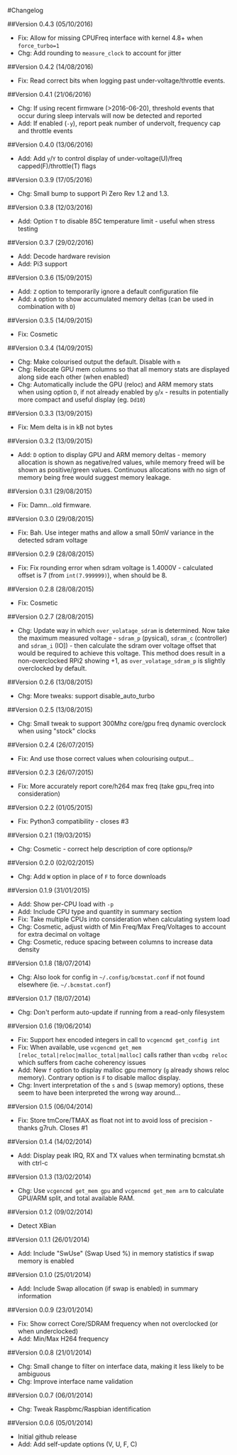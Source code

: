 #Changelog

##Version 0.4.3 (05/10/2016)
* Fix: Allow for missing CPUFreq interface with kernel 4.8+ when `force_turbo=1`
* Chg: Add rounding to `measure_clock` to account for jitter

##Version 0.4.2 (14/08/2016)
* Fix: Read correct bits when logging past under-voltage/throttle events.

##Version 0.4.1 (21/06/2016)
* Chg: If using recent firmware (>2016-06-20), threshold events that occur during sleep intervals will now be detected and reported
* Add: If enabled (`-y`), report peak number of undervolt, frequency cap and throttle events

##Version 0.4.0 (13/06/2016)
* Add: Add `y`/`Y` to control display of under-voltage(U)/freq capped(F)/throttle(T) flags

##Version 0.3.9 (17/05/2016)
* Chg: Small bump to support Pi Zero Rev 1.2 and 1.3.

##Version 0.3.8 (12/03/2016)
* Add: Option `T` to disable 85C temperature limit - useful when stress testing

##Version 0.3.7 (29/02/2016)
* Add: Decode hardware revision
* Add: Pi3 support

##Version 0.3.6 (15/09/2015)
* Add: `Z` option to temporarily ignore a default configuration file
* Add: `A` option to show accumulated memory deltas (can be used in combination with `D`)

##Version 0.3.5 (14/09/2015)
* Fix: Cosmetic

##Version 0.3.4 (14/09/2015)
* Chg: Make colourised output the default. Disable with `m`
* Chg: Relocate GPU mem columns so that all memory stats are displayed along side each other (when enabled)
* Chg: Automatically include the GPU (reloc) and ARM memory stats when using option `D`, if not already enabled by `g`/`x` - results in potentially more compact and useful display (eg. `Dd10`)

##Version 0.3.3 (13/09/2015)
* Fix: Mem delta is in kB not bytes

##Version 0.3.2 (13/09/2015)
* Add: `D` option to display GPU and ARM memory deltas - memory allocation is shown as negative/red values, while memory freed will be shown as positive/green values. Continuous allocations with no sign of memory being free would suggest memory leakage.

##Version 0.3.1 (29/08/2015)
* Fix: Damn...old firmware.

##Version 0.3.0 (29/08/2015)
* Fix: Bah. Use integer maths and allow a small 50mV variance in the detected sdram voltage

##Version 0.2.9 (28/08/2015)
* Fix: Fix rounding error when sdram voltage is 1.4000V - calculated offset is 7 (from `int(7.999999)`), when should be 8.

##Version 0.2.8 (28/08/2015)
* Fix: Cosmetic

##Version 0.2.7 (28/08/2015)
* Chg: Update way in which `over_volatage_sdram` is determined. Now take the maximum measured voltage - `sdram_p` (pysical), `sdram_c` (controller) and `sdram_i` (IO]) - then calculate the sdram over voltage offset that would be required to achieve this voltage. This method does result in a non-overclocked RPi2 showing +1, as `over_volatage_sdram_p` is slightly overclocked by default.

##Version 0.2.6 (13/08/2015)
* Chg: More tweaks: support disable_auto_turbo

##Version 0.2.5 (13/08/2015)
* Chg: Small tweak to support 300Mhz core/gpu freq dynamic overclock when using "stock" clocks

##Version 0.2.4 (26/07/2015)
* Fix: And use those correct values when colourising output...

##Version 0.2.3 (26/07/2015)
* Fix: More accurately report core/h264 max freq (take gpu_freq into consideration)

##Version 0.2.2 (01/05/2015)
* Fix: Python3 compatibility - closes #3

##Version 0.2.1 (19/03/2015)
* Chg: Cosmetic - correct help description of core options`p`/`P`

##Version 0.2.0 (02/02/2015)
* Chg: Add `W` option in place of `F` to force downloads

##Version 0.1.9 (31/01/2015)
* Add: Show per-CPU load with `-p`
* Add: Include CPU type and quantity in summary section
* Fix: Take multiple CPUs into consideration when calculating system load
* Chg: Cosmetic, adjust width of Min Freq/Max Freq/Voltages to account for extra decimal on voltage
* Chg: Cosmetic, reduce spacing between columns to increase data density

##Version 0.1.8 (18/07/2014)
* Chg: Also look for config in `~/.config/bcmstat.conf` if not found elsewhere (ie. `~/.bcmstat.conf`)

##Version 0.1.7 (18/07/2014)
* Chg: Don't perform auto-update if running from a read-only filesystem

##Version 0.1.6 (19/06/2014)
* Fix: Support hex encoded integers in call to `vcgencmd get_config int`
* Fix: When available, use `vcgencmd get_mem [reloc_total|reloc|malloc_total|malloc]` calls rather than `vcdbg reloc` which suffers from cache coherency issues
* Add: New `f` option to display malloc gpu memory (`g` already shows reloc memory). Contrary option is `F` to disable malloc display.
* Chg: Invert interpretation of the `s` and `S` (swap memory) options, these seem to have been interpreted the wrong way around...

##Version 0.1.5 (06/04/2014)
* Fix: Store tmCore/TMAX as float not int to avoid loss of precision - thanks g7ruh. Closes #1

##Version 0.1.4 (14/02/2014)
* Add: Display peak IRQ, RX and TX values when terminating bcmstat.sh with ctrl-c

##Version 0.1.3 (13/02/2014)
* Chg: Use `vcgencmd get_mem gpu` and `vcgencmd get_mem arm` to calculate GPU/ARM split, and total available RAM.

##Version 0.1.2 (09/02/2014)
* Detect XBian

##Version 0.1.1 (26/01/2014)
* Add: Include "SwUse" (Swap Used %) in memory statistics if swap memory is enabled

##Version 0.1.0 (25/01/2014)
* Add: Include Swap allocation (if swap is enabled) in summary information

##Version 0.0.9 (23/01/2014)
* Fix: Show correct Core/SDRAM frequency when not overclocked (or when underclocked)
* Add: Min/Max H264 frequency

##Version 0.0.8 (21/01/2014)
* Chg: Small change to filter on interface data, making it less likely to be ambiguous
* Chg: Improve interface name validation

##Version 0.0.7 (06/01/2014)
* Chg: Tweak Raspbmc/Raspbian identification

##Version 0.0.6 (05/01/2014)
* Initial github release
* Add: Add self-update options (V, U, F, C)
